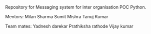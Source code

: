 
Repository for Messaging system for inter organisation POC Python.

Mentors: 
  Milan Sharma
  Sumit Mishra
  Tanuj Kumar
  
Team mates:
  Yadnesh darekar
  Prathiksha rathode
  Vijay kumar
